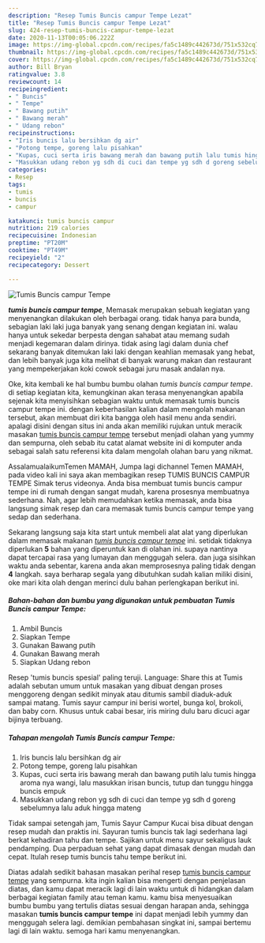 ```yaml
---
description: "Resep Tumis Buncis campur Tempe Lezat"
title: "Resep Tumis Buncis campur Tempe Lezat"
slug: 424-resep-tumis-buncis-campur-tempe-lezat
date: 2020-11-13T00:05:06.222Z
image: https://img-global.cpcdn.com/recipes/fa5c1489c442673d/751x532cq70/tumis-buncis-campur-tempe-foto-resep-utama.jpg
thumbnail: https://img-global.cpcdn.com/recipes/fa5c1489c442673d/751x532cq70/tumis-buncis-campur-tempe-foto-resep-utama.jpg
cover: https://img-global.cpcdn.com/recipes/fa5c1489c442673d/751x532cq70/tumis-buncis-campur-tempe-foto-resep-utama.jpg
author: Bill Bryan
ratingvalue: 3.8
reviewcount: 14
recipeingredient:
- " Buncis"
- " Tempe"
- " Bawang putih"
- " Bawang merah"
- " Udang rebon"
recipeinstructions:
- "Iris buncis lalu bersihkan dg air"
- "Potong tempe, goreng lalu pisahkan"
- "Kupas, cuci serta iris bawang merah dan bawang putih lalu tumis hingga aroma nya wangi, lalu masukkan irisan buncis, tutup dan tunggu hingga buncis empuk"
- "Masukkan udang rebon yg sdh di cuci dan tempe yg sdh d goreng sebelumnya lalu aduk hingga mateng"
categories:
- Resep
tags:
- tumis
- buncis
- campur

katakunci: tumis buncis campur 
nutrition: 219 calories
recipecuisine: Indonesian
preptime: "PT20M"
cooktime: "PT49M"
recipeyield: "2"
recipecategory: Dessert

---
```



![Tumis Buncis campur Tempe](https://img-global.cpcdn.com/recipes/fa5c1489c442673d/751x532cq70/tumis-buncis-campur-tempe-foto-resep-utama.jpg)

<b><i>tumis buncis campur tempe</i></b>, Memasak merupakan sebuah kegiatan yang menyenangkan dilakukan oleh berbagai orang. tidak hanya para bunda, sebagian laki laki juga banyak yang senang dengan kegiatan ini. walau hanya untuk sekedar berpesta dengan sahabat atau memang sudah menjadi kegemaran dalam dirinya. tidak asing lagi dalam dunia chef sekarang banyak ditemukan laki laki dengan keahlian memasak yang hebat, dan lebih banyak juga kita melihat di banyak warung makan dan restaurant yang mempekerjakan koki cowok sebagai juru masak andalan nya.

Oke, kita kembali ke hal bumbu bumbu olahan <i>tumis buncis campur tempe</i>. di setiap kegiatan kita, kemungkinan akan terasa menyenangkan apabila sejenak kita menyisihkan sebagian waktu untuk memasak tumis buncis campur tempe ini. dengan keberhasilan kalian dalam mengolah makanan tersebut, akan membuat diri kita bangga oleh hasil menu anda sendiri. apalagi disini dengan situs ini anda akan memiliki rujukan untuk meracik masakan <u>tumis buncis campur tempe</u> tersebut menjadi olahan yang yummy dan sempurna, oleh sebab itu catat alamat website ini di komputer anda sebagai salah satu referensi kita dalam mengolah olahan baru yang nikmat.

AssalamualaikumTemen MAMAH, Jumpa lagi dichannel Temen MAMAH, pada video kali ini saya akan membagikan resep TUMIS BUNCIS CAMPUR TEMPE Simak terus videonya. Anda bisa membuat tumis buncis campur tempe ini di rumah dengan sangat mudah, karena prosesnya membuatnya sederhana. Nah, agar lebih memudahkan ketika memasak, anda bisa langsung simak resep dan cara memasak tumis buncis campur tempe yang sedap dan sederhana.


Sekarang langsung saja kita start untuk membeli alat alat yang diperlukan dalam memasak makanan <u><i>tumis buncis campur tempe</i></u> ini. setidak tidaknya diperlukan <b>5</b> bahan yang diperuntuk kan di olahan ini. supaya nantinya dapat tercapai rasa yang lumayan dan menggugah selera. dan juga sisihkan waktu anda sebentar, karena anda akan memprosesnya paling tidak dengan <b>4</b> langkah. saya berharap segala yang dibutuhkan sudah kalian miliki disini, oke mari kita olah dengan merinci dulu bahan perlengkapan berikut ini.

<!--inarticleads1-->

##### Bahan-bahan dan bumbu yang digunakan untuk pembuatan Tumis Buncis campur Tempe:

1. Ambil  Buncis
1. Siapkan  Tempe
1. Gunakan  Bawang putih
1. Gunakan  Bawang merah
1. Siapkan  Udang rebon


Resep &#39;tumis buncis spesial&#39; paling teruji. Language: Share this at Tumis adalah sebutan umum untuk masakan yang dibuat dengan proses menggoreng dengan sedikit minyak atau ditumis sambil diaduk-aduk sampai matang. Tumis sayur campur ini berisi wortel, bunga kol, brokoli, dan baby corn. Khusus untuk cabai besar, iris miring dulu baru dicuci agar bijinya terbuang. 

<!--inarticleads2-->

##### Tahapan mengolah Tumis Buncis campur Tempe:

1. Iris buncis lalu bersihkan dg air
1. Potong tempe, goreng lalu pisahkan
1. Kupas, cuci serta iris bawang merah dan bawang putih lalu tumis hingga aroma nya wangi, lalu masukkan irisan buncis, tutup dan tunggu hingga buncis empuk
1. Masukkan udang rebon yg sdh di cuci dan tempe yg sdh d goreng sebelumnya lalu aduk hingga mateng


Tidak sampai setengah jam, Tumis Sayur Campur Kucai bisa dibuat dengan resep mudah dan praktis ini. Sayuran tumis buncis tak lagi sederhana lagi berkat kehadiran tahu dan tempe. Sajikan untuk menu sayur sekaligus lauk pendamping. Dua perpaduan sehat yang dapat dimasak dengan mudah dan cepat. Itulah resep tumis buncis tahu tempe berikut ini. 

Diatas adalah sedikit bahasan masakan perihal resep <u>tumis buncis campur tempe</u> yang sempurna. kita ingin kalian bisa mengerti dengan penjelasan diatas, dan kamu dapat meracik lagi di lain waktu untuk di hidangkan dalam berbagai kegiatan family atau teman kamu. kamu bisa menyesuaikan bumbu bumbu yang tertulis diatas sesuai dengan harapan anda, sehingga masakan <b>tumis buncis campur tempe</b> ini dapat menjadi lebih yummy dan menggugah selera lagi. demikian pembahasan singkat ini, sampai bertemu lagi di lain waktu. semoga hari kamu menyenangkan.
